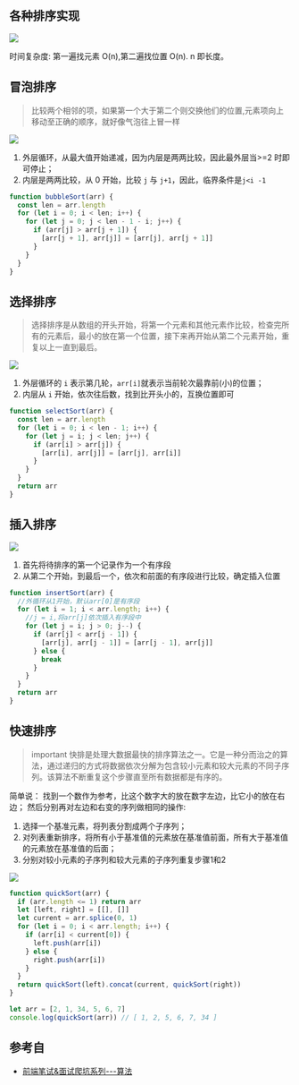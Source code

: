 ## 各种排序实现

![](https://user-gold-cdn.xitu.io/2018/9/9/165bd6dedf755d33?imageView2/0/w/1280/h/960/format/webp/ignore-error/1)

时间复杂度: 第一遍找元素 O(n),第二遍找位置 O(n). n 即长度。

## 冒泡排序

> 比较两个相邻的项，如果第一个大于第二个则交换他们的位置,元素项向上移动至正确的顺序，就好像气泡往上冒一样

![](https://user-gold-cdn.xitu.io/2018/8/14/16538fc898b4742e?imageslim)

1. 外层循环，从最大值开始递减，因为内层是两两比较，因此最外层当>=2 时即可停止；
2. 内层是两两比较，从 0 开始，比较 `j` 与 `j+1`，因此，临界条件是`j<i -1`

```js
function bubbleSort(arr) {
  const len = arr.length
  for (let i = 0; i < len; i++) {
    for (let j = 0; j < len - 1 - i; j++) {
      if (arr[j] > arr[j + 1]) {
        [arr[j + 1], arr[j]] = [arr[j], arr[j + 1]]
      }
    }
  }
}
```

## 选择排序

> 选择排序是从数组的开头开始，将第一个元素和其他元素作比较，检查完所有的元素后，最小的放在第一个位置，接下来再开始从第二个元素开始，重复以上一直到最后。

![](https://user-gold-cdn.xitu.io/2018/8/14/16538fc899fabfa0?imageslim)

1. 外层循环的 `i` 表示第几轮，`arr[i]`就表示当前轮次最靠前(小)的位置；
2. 内层从 `i` 开始，依次往后数，找到比开头小的，互换位置即可

```js
function selectSort(arr) {
  const len = arr.length
  for (let i = 0; i < len - 1; i++) {
    for (let j = i; j < len; j++) {
      if (arr[i] > arr[j]) {
        [arr[i], arr[j]] = [arr[j], arr[i]]
      }
    }
  }
  return arr
}
```

## 插入排序

![](https://user-gold-cdn.xitu.io/2018/8/14/16538fc898df137f?imageslim)

1. 首先将待排序的第一个记录作为一个有序段
2. 从第二个开始，到最后一个，依次和前面的有序段进行比较，确定插入位置

```js
function insertSort(arr) {
  //外循环从1开始，默认arr[0]是有序段
  for (let i = 1; i < arr.length; i++) {
    //j = i,将arr[j]依次插入有序段中
    for (let j = i; j > 0; j--) {
      if (arr[j] < arr[j - 1]) {
        [arr[j], arr[j - 1]] = [arr[j - 1], arr[j]]
      } else {
        break
      }
    }
  }
  return arr
}
```

## 快速排序

> important
> 快排是处理大数据最快的排序算法之一。它是一种分而治之的算法，通过递归的方式将数据依次分解为包含较小元素和较大元素的不同子序列。该算法不断重复这个步骤直至所有数据都是有序的。

简单说： 找到一个数作为参考，比这个数字大的放在数字左边，比它小的放在右边； 然后分别再对左边和右变的序列做相同的操作:

1. 选择一个基准元素，将列表分割成两个子序列；
2. 对列表重新排序，将所有小于基准值的元素放在基准值前面，所有大于基准值的元素放在基准值的后面；
3. 分别对较小元素的子序列和较大元素的子序列重复步骤1和2

![](https://user-gold-cdn.xitu.io/2018/8/14/16538fc898c22284?imageslim)

```js
function quickSort(arr) {
  if (arr.length <= 1) return arr
  let [left, right] = [[], []]
  let current = arr.splice(0, 1)
  for (let i = 0; i < arr.length; i++) {
    if (arr[i] < current[0]) {
      left.push(arr[i])
    } else {
      right.push(arr[i])
    }
  }
  return quickSort(left).concat(current, quickSort(right))
}

let arr = [2, 1, 34, 5, 6, 7]
console.log(quickSort(arr)) // [ 1, 2, 5, 6, 7, 34 ]
```

## 参考自

- [前端笔试&面试爬坑系列---算法](https://juejin.im/post/5b72f0caf265da282809f3b5#heading-1)
